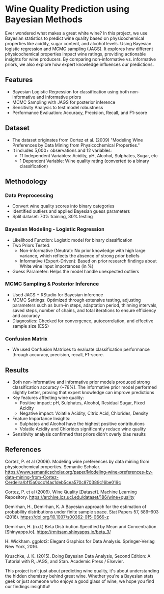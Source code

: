 # Wine Quality Prediction using Bayesian Methods
Ever wondered what makes a great white wine? In this project, we use Bayesian statistics to predict wine quality based on physicochemical properties like acidity, sugar content, and alcohol levels. Using Bayesian logistic regression and MCMC sampling (JAGS). It explores how different physicochemical properties impact wine ratings, providing actionable insights for wine producers. By comparing non-informative vs. informative priors, we also explore how expert knowledge influences our predictions.

## Features
- Bayesian Logistic Regression for classification using both non-informative and informative priors
- MCMC Sampling with JAGS for posterior inference
- Sensitivity Analysis to test model robustness
- Performance Evaluation: Accuracy, Precision, Recall, and F1-score

## Dataset
- The dataset originates from Cortez et al. (2009) "Modeling Wine Preferences by Data Mining from Physicochemical Properties."
- It includes 5,000+ observations and 12 variables:
  + 11 Independent Variables: Acidity, pH, Alcohol, Sulphates, Sugar, etc
  + 1 Dependent Variable: Wine quality rating (converted to a binary classification)

## Methodology
### Data Preprocessing
- Convert wine quality scores into binary categories
- Identified outliers and applied Bayesian guess parameters
- Split dataset: 70% training, 30% testing
### Bayesian Modeling - Logistic Regression
- Likelihood Function: Logistic model for binary classification
- Two Priors Tested:
  + Non-informative (Neutral): No prior knowledge with high large variance, which reflects the absence of strong prior beliefs
  + Informative (Expert-Driven): Based on prior research findings about White wine input importances (in %)
- Guess Parameter: Helps the model handle unexpected outliers
### MCMC Sampling & Posterior Inference
- Used JAGS + RStudio for Bayesian inference
- MCMC Settings: Optimized through extensive testing, adjusting parameters such as burn-in steps, adaptation period, thinning intervals, saved steps, number of chains, and total iterations to ensure efficiency and accuracy
- Diagnostics: Checked for convergence, autocorrelation, and effective sample size (ESS)
### Confusion Matrix 
- We used Confusion Matrices to evaluate classification performance through accuracy, precision, recall, F1-score.

## Results
- Both non-informative and informative prior models produced strong classification accuracy (~78%). The informative prior model performed slightly better, proving that expert knowledge can improve predictions
- Key features affecting wine quality:
  + Positive impact: pH, Sulphates, Alcohol, Residual Sugar, Fixed Acidity
  + Negative impact: Volatile Acidity, Citric Acid, Chlorides, Density
- Feature Importance Insights:
  + Sulphates and Alcohol have the highest positive contributions
  + Volatile Acidity and Chlorides significantly reduce wine quality
- Sensitivity analysis confirmed that priors didn't overly bias results

## References
Cortez, P. et al (2009). Modeling wine preferences by data mining from physicochemical properties. Semantic Scholar. https://www.semanticscholar.org/paper/Modeling-wine-preferences-by-data-mining-from-Cortez-Cerdeira/bf15a0ccc14ac1deb5cea570c870389c16be019c

Cortez, P. et al (2009). Wine Quality [Dataset]. Machine Learning Repository. https://archive.ics.uci.edu/dataset/186/wine+quality

Demirhan, H., Demirhan, K. A Bayesian approach for the estimation of probability distributions under finite sample space. Stat Papers 57, 589–603 (2016). https://doi.org/10.1007/s00362-015-0669-z

Demirhan, H. (n.d.) Beta Distribution Specified by Mean and Concentration. [Shinyapps.io]. https://rmitsam.shinyapps.io/beta_3/

H. Wickham. ggplot2: Elegant Graphics for Data Analysis. Springer-Verlag New York, 2016.

Kruschke, J. K. (2015). Doing Bayesian Data Analysis, Second Edition: A Tutorial with R, JAGS, and Stan. Academic Press / Elsevier. 

This project isn't just about predicting wine quality, it's about understanding the hidden chemistry behind great wine. Whether you're a Bayesian stats geek or just someone who enjoys a good glass of wine, we hope you find our findings insightful! 
